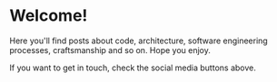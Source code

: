 # Welcome!

Here you'll find posts about code, architecture, software engineering processes, craftsmanship and so on.
Hope you enjoy.

If you want to get in touch, check the social media buttons above.
